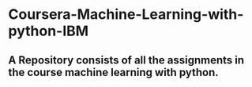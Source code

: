# Coursera-Machine-Learning-with-python-IBM

## A Repository consists of all the assignments in the course machine learning with python.
